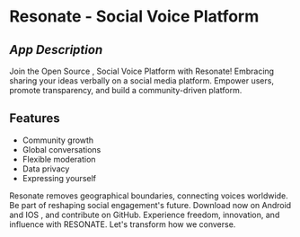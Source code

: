 # Resonate - Social Voice Platform
## _App Description_
Join the Open Source , Social Voice Platform with Resonate! Embracing
sharing your ideas verbally on a social media platform. Empower users, promote transparency, and build a community-driven platform. 

## Features
- Community growth
- Global conversations
- Flexible moderation
- Data privacy
- Expressing yourself


Resonate removes geographical boundaries, connecting voices worldwide. Be part of reshaping social engagement's future. Download now on Android and IOS , and contribute on GitHub. Experience freedom, innovation, and influence with RESONATE. Let's transform how we converse.
